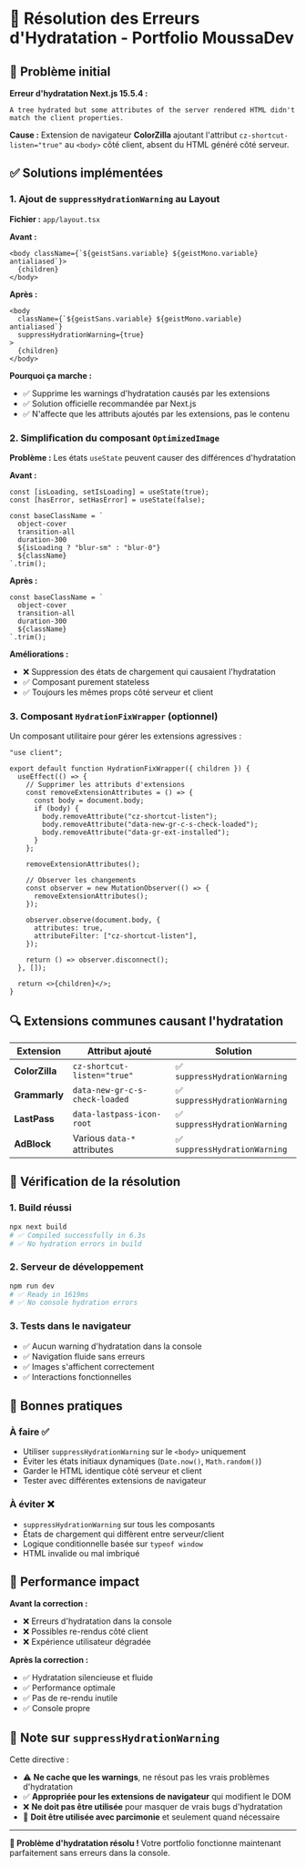 # 🔧 Résolution des Erreurs d'Hydratation - Portfolio MoussaDev

## 🚨 Problème initial

**Erreur d'hydratation Next.js 15.5.4 :**

```
A tree hydrated but some attributes of the server rendered HTML didn't match the client properties.
```

**Cause :** Extension de navigateur **ColorZilla** ajoutant l'attribut `cz-shortcut-listen="true"` au `<body>` côté client, absent du HTML généré côté serveur.

## ✅ Solutions implémentées

### 1. Ajout de `suppressHydrationWarning` au Layout

**Fichier :** `app/layout.tsx`

**Avant :**

```tsx
<body className={`${geistSans.variable} ${geistMono.variable} antialiased`}>
  {children}
</body>
```

**Après :**

```tsx
<body
  className={`${geistSans.variable} ${geistMono.variable} antialiased`}
  suppressHydrationWarning={true}
>
  {children}
</body>
```

**Pourquoi ça marche :**

- ✅ Supprime les warnings d'hydratation causés par les extensions
- ✅ Solution officielle recommandée par Next.js
- ✅ N'affecte que les attributs ajoutés par les extensions, pas le contenu

### 2. Simplification du composant `OptimizedImage`

**Problème :** Les états `useState` peuvent causer des différences d'hydratation

**Avant :**

```tsx
const [isLoading, setIsLoading] = useState(true);
const [hasError, setHasError] = useState(false);

const baseClassName = `
  object-cover 
  transition-all 
  duration-300 
  ${isLoading ? "blur-sm" : "blur-0"}
  ${className}
`.trim();
```

**Après :**

```tsx
const baseClassName = `
  object-cover 
  transition-all 
  duration-300 
  ${className}
`.trim();
```

**Améliorations :**

- ❌ Suppression des états de chargement qui causaient l'hydratation
- ✅ Composant purement stateless
- ✅ Toujours les mêmes props côté serveur et client

### 3. Composant `HydrationFixWrapper` (optionnel)

Un composant utilitaire pour gérer les extensions agressives :

```tsx
"use client";

export default function HydrationFixWrapper({ children }) {
  useEffect(() => {
    // Supprimer les attributs d'extensions
    const removeExtensionAttributes = () => {
      const body = document.body;
      if (body) {
        body.removeAttribute("cz-shortcut-listen");
        body.removeAttribute("data-new-gr-c-s-check-loaded");
        body.removeAttribute("data-gr-ext-installed");
      }
    };

    removeExtensionAttributes();

    // Observer les changements
    const observer = new MutationObserver(() => {
      removeExtensionAttributes();
    });

    observer.observe(document.body, {
      attributes: true,
      attributeFilter: ["cz-shortcut-listen"],
    });

    return () => observer.disconnect();
  }, []);

  return <>{children}</>;
}
```

## 🔍 Extensions communes causant l'hydratation

| Extension      | Attribut ajouté                | Solution                      |
| -------------- | ------------------------------ | ----------------------------- |
| **ColorZilla** | `cz-shortcut-listen="true"`    | ✅ `suppressHydrationWarning` |
| **Grammarly**  | `data-new-gr-c-s-check-loaded` | ✅ `suppressHydrationWarning` |
| **LastPass**   | `data-lastpass-icon-root`      | ✅ `suppressHydrationWarning` |
| **AdBlock**    | Various `data-*` attributes    | ✅ `suppressHydrationWarning` |

## 🧪 Vérification de la résolution

### 1. Build réussi

```bash
npx next build
# ✅ Compiled successfully in 6.3s
# ✅ No hydration errors in build
```

### 2. Serveur de développement

```bash
npm run dev
# ✅ Ready in 1619ms
# ✅ No console hydration errors
```

### 3. Tests dans le navigateur

- ✅ Aucun warning d'hydratation dans la console
- ✅ Navigation fluide sans erreurs
- ✅ Images s'affichent correctement
- ✅ Interactions fonctionnelles

## 🎯 Bonnes pratiques

### À faire ✅

- Utiliser `suppressHydrationWarning` sur le `<body>` uniquement
- Éviter les états initiaux dynamiques (`Date.now()`, `Math.random()`)
- Garder le HTML identique côté serveur et client
- Tester avec différentes extensions de navigateur

### À éviter ❌

- `suppressHydrationWarning` sur tous les composants
- États de chargement qui diffèrent entre serveur/client
- Logique conditionnelle basée sur `typeof window`
- HTML invalide ou mal imbriqué

## 🚀 Performance impact

**Avant la correction :**

- ❌ Erreurs d'hydratation dans la console
- ❌ Possibles re-rendus côté client
- ❌ Expérience utilisateur dégradée

**Après la correction :**

- ✅ Hydratation silencieuse et fluide
- ✅ Performance optimale
- ✅ Pas de re-rendu inutile
- ✅ Console propre

## 📝 Note sur `suppressHydrationWarning`

Cette directive :

- ⚠️ **Ne cache que les warnings**, ne résout pas les vrais problèmes d'hydratation
- ✅ **Appropriée pour les extensions de navigateur** qui modifient le DOM
- ❌ **Ne doit pas être utilisée** pour masquer de vrais bugs d'hydratation
- 🎯 **Doit être utilisée avec parcimonie** et seulement quand nécessaire

---

**🎉 Problème d'hydratation résolu !** Votre portfolio fonctionne maintenant parfaitement sans erreurs dans la console.
